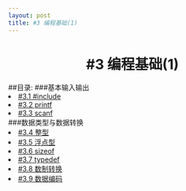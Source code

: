 ```yaml
---
layout: post
title: #3 编程基础(1)
---
```

<h1 style="text-align:center">#3 编程基础(1)</h1>
##目录:
###基本输入输出
<li> <a href="/post/03/3.1.html">#3.1 #include</a> </li>
<li> <a href="/post/03/3.2.html">#3.2 printf</a> </li>
<li> <a href="/post/03/3.3.html">#3.3 scanf</a> </li>
###数据类型与数据转换
<li> <a href="/post/03/3.4.html">#3.4 整型</a> </li>
<li> <a href="/post/03/3.5.html">#3.5 浮点型</a> </li>
<li> <a href="/post/03/3.6.html">#3.6 sizeof</a> </li>
<li> <a href="/post/03/3.7.html">#3.7 typedef</a> </li>
<li> <a href="/post/03/3.8.html">#3.8 数制转换</a> </li>
<li> <a href="/post/03/3.9.html">#3.9 数据编码</a> </li>
